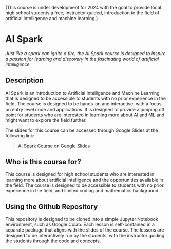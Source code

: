 (This course is under development for 2024 with the goal to provide local high school students a free,
instructor guided, introduction to the field of artificial intelligence and machine learning.)

# AI Spark
_Just like a spark can ignite a fire, the AI Spark course is designed to inspire a passion 
for learning and discovery in the fascinating world of artificial intelligence_

## Description
AI Spark is an introduction to Artificial Intelligence and Machine Learning that is designed 
to be accessible to students with no prior experience in the field. The course is designed to be hands-on 
and interactive, with a focus on entry level code and applications. It is designed to provide a jumping off
point for students who are interested in learning more about AI and ML and might want to explore the field further.

The slides for this course can be accessed through Google Slides at the following link:
> [AI Spark Course on Google Slides](https://docs.google.com/presentation/d/1WyqNtM9D4BvyC9ExFc4iER9P9pQDchHCU-Yl41997SI/edit?usp=sharing)

## Who is this course for?
This course is designed for high school students who are interested in learning more about artificial intelligence
and the opportunities available in the field. The course is designed to be accessible to students with no prior
experience in the field, and limited coding and mathematics background.

## Using the Github Repository
This repository is designed to be cloned into a simple Jupyter Notebook environment, such as Google Colab. Each lesson
is self-contained in a separate package that aligns with the slides of the course. The lessons are designed to be
interactively run by the students, with the instructor guiding the students through the code and concepts.
